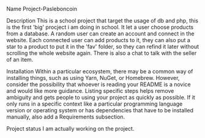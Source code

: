 Name
Project-Pasleboncoin

Description
This is a school project that target the usage of db and php, this is the first 'big' procject i am  doing in school.
It let a user choose products from a database. A random user can create an account and connect in the website.
Each connected user can add products to it, they can also put a star to a product to put it in the 'fav' folder, so they can refind it later without scrolling the whole website again.
There is also a chat to talk with the seller of an item.

Installation
Within a particular ecosystem, there may be a common way of installing things, such as using Yarn, NuGet, or Homebrew. However, consider the possibility that whoever is reading your README is a novice and would like more guidance. Listing specific steps helps remove ambiguity and gets people to using your project as quickly as possible. If it only runs in a specific context like a particular programming language version or operating system or has dependencies that have to be installed manually, also add a Requirements subsection.

Project status
I am actually working on the project.
